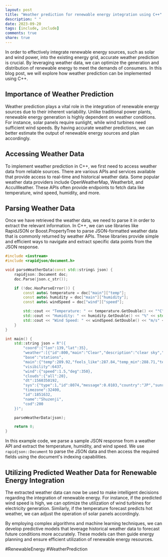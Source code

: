 ```yaml
---
layout: post
title: "Weather prediction for renewable energy integration using C++"
description: " "
date: 2023-09-20
tags: [include, include]
comments: true
share: true
---
```


In order to effectively integrate renewable energy sources, such as solar and wind power, into the existing energy grid, accurate weather prediction is crucial. By leveraging weather data, we can optimize the generation and distribution of renewable energy to meet the demands of consumers. In this blog post, we will explore how weather prediction can be implemented using C++.

## Importance of Weather Prediction

Weather prediction plays a vital role in the integration of renewable energy sources due to their inherent variability. Unlike traditional power plants, renewable energy generation is highly dependent on weather conditions. For instance, solar panels require sunlight, while wind turbines need sufficient wind speeds. By having accurate weather predictions, we can better estimate the output of renewable energy sources and plan accordingly.

## Accessing Weather Data

To implement weather prediction in C++, we first need to access weather data from reliable sources. There are various APIs and services available that provide access to real-time and historical weather data. Some popular weather data providers include OpenWeatherMap, Weatherbit, and AccuWeather. These APIs often provide endpoints to fetch data like temperature, wind speed, humidity, and more.

## Parsing Weather Data

Once we have retrieved the weather data, we need to parse it in order to extract the relevant information. In C++, we can use libraries like RapidJSON or Boost.PropertyTree to parse JSON-formatted weather data that is commonly returned by weather APIs. These libraries provide simple and efficient ways to navigate and extract specific data points from the JSON response.

```cpp
#include <iostream>
#include <rapidjson/document.h>

void parseWeatherData(const std::string& json) {
    rapidjson::Document doc;
    doc.Parse(json.c_str());

    if (!doc.HasParseError()) {
        const auto& temperature = doc["main"]["temp"];
        const auto& humidity = doc["main"]["humidity"];
        const auto& windSpeed = doc["wind"]["speed"];

        std::cout << "Temperature: " << temperature.GetDouble() << "°C" << std::endl;
        std::cout << "Humidity: " << humidity.GetDouble() << "%" << std::endl;
        std::cout << "Wind Speed: " << windSpeed.GetDouble() << "m/s" << std::endl;
    }
}

int main() {
    std::string json = R"({
        "coord":{"lon":139,"lat":35},
        "weather":[{"id":800,"main":"Clear","description":"clear sky","icon":"01n"}],
        "base":"stations",
        "main":{"temp":289.92,"feels_like":287.84,"temp_min":288.71,"temp_max":290.93,"pressure":1009,"humidity":92},
        "visibility":6437,
        "wind":{"speed":1.5,"deg":350},
        "clouds":{"all":20},
        "dt":1560350192,
        "sys":{"type":1,"id":8074,"message":0.0103,"country":"JP","sunrise":1560281377,"sunset":1560333478},
        "timezone":32400,
        "id":1851632,
        "name":"Shuzenji",
        "cod":200
    })";

    parseWeatherData(json);

    return 0;
}
```

In this example code, we parse a sample JSON response from a weather API and extract the temperature, humidity, and wind speed. We use `rapidjson::Document` to parse the JSON data and then access the required fields using the document's indexing capabilities.

## Utilizing Predicted Weather Data for Renewable Energy Integration

The extracted weather data can now be used to make intelligent decisions regarding the integration of renewable energy. For instance, if the predicted wind speed is high, we can optimize the utilization of wind turbines for electricity generation. Similarly, if the temperature forecast predicts hot weather, we can adjust the operation of solar panels accordingly.

By employing complex algorithms and machine learning techniques, we can develop predictive models that leverage historical weather data to forecast future conditions more accurately. These models can then guide energy planning and ensure efficient utilization of renewable energy resources.

#RenewableEnergy #WeatherPrediction